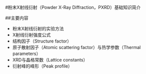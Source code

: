 #粉末X射线衍射（Powder X-Ray Diffraction，PXRD）基础知识简介

##主要内容

* 粉末X射线衍射的实验方法
* X射线衍射强度公式
* 结构因子（Structure factor）
* 原子散射因子（Atomic scattering factor）与热学参数（Thermal parameters）
* XRD与晶格常数（Lattice constants）
* 衍射峰的峰形（Peak profile）
